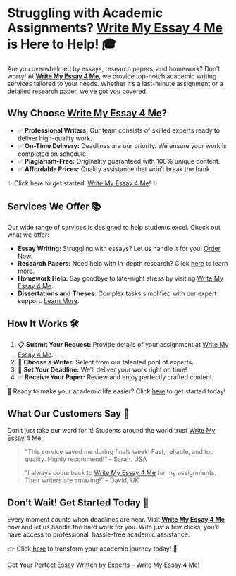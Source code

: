 <h1>Struggling with Academic Assignments? <a href="https://tinyurl.com/topessay?keyword=write+my+essay+4+me">Write My Essay 4 Me</a> is Here to Help! 🎓</h1>

<p>Are you overwhelmed by essays, research papers, and homework? Don’t worry! At <strong><a href="https://tinyurl.com/topessay?keyword=write+my+essay+4+me">Write My Essay 4 Me</a></strong>, we provide top-notch academic writing services tailored to your needs. Whether it’s a last-minute assignment or a detailed research paper, we’ve got you covered.</p>

<h2>Why Choose <a href="https://tinyurl.com/topessay?keyword=write+my+essay+4+me">Write My Essay 4 Me</a>?</h2>

<ul>
  <li>✅ <strong>Professional Writers:</strong> Our team consists of skilled experts ready to deliver high-quality work.</li>
  <li>✅ <strong>On-Time Delivery:</strong> Deadlines are our priority. We ensure your work is completed on schedule.</li>
  <li>✅ <strong>Plagiarism-Free:</strong> Originality guaranteed with 100% unique content.</li>
  <li>✅ <strong>Affordable Prices:</strong> Quality assistance that won’t break the bank.</li>
</ul>

<p>✨ Click here to get started: <a href="https://tinyurl.com/topessay?keyword=write+my+essay+4+me">Write My Essay 4 Me</a>! ✨</p>

<h2>Services We Offer 📚</h2>
<p>Our wide range of services is designed to help students excel. Check out what we offer:</p>
<ul>
  <li><strong>Essay Writing:</strong> Struggling with essays? Let us handle it for you! <a href="https://tinyurl.com/topessay?keyword=write+my+essay+4+me">Order Now</a>.</li>
  <li><strong>Research Papers:</strong> Need help with in-depth research? Click <a href="https://tinyurl.com/topessay?keyword=write+my+essay+4+me">here</a> to learn more.</li>
  <li><strong>Homework Help:</strong> Say goodbye to late-night stress by visiting <a href="https://tinyurl.com/topessay?keyword=write+my+essay+4+me">Write My Essay 4 Me</a>.</li>
  <li><strong>Dissertations and Theses:</strong> Complex tasks simplified with our expert support. <a href="https://tinyurl.com/topessay?keyword=write+my+essay+4+me">Learn More</a>.</li>
</ul>

<h2>How It Works 🛠️</h2>
<ol>
  <li>📋 <strong>Submit Your Request:</strong> Provide details of your assignment at <a href="https://tinyurl.com/topessay?keyword=write+my+essay+4+me">Write My Essay 4 Me</a>.</li>
  <li>💼 <strong>Choose a Writer:</strong> Select from our talented pool of experts.</li>
  <li>📆 <strong>Set Your Deadline:</strong> We’ll deliver your work right on time!</li>
  <li>✅ <strong>Receive Your Paper:</strong> Review and enjoy perfectly crafted content.</li>
</ol>

<p>🔗 Ready to make your academic life easier? Click <a href="https://tinyurl.com/topessay?keyword=write+my+essay+4+me">here</a> to get started today!</p>

<h2>What Our Customers Say 🌟</h2>
<p>Don’t just take our word for it! Students around the world trust <a href="https://tinyurl.com/topessay?keyword=write+my+essay+4+me">Write My Essay 4 Me</a>:</p>
<blockquote>
  <p>“This service saved me during finals week! Fast, reliable, and top quality. Highly recommend!” – Sarah, USA</p>
  <p>“I always come back to <a href="https://tinyurl.com/topessay?keyword=write+my+essay+4+me">Write My Essay 4 Me</a> for my assignments. Their writers are amazing!” – David, UK</p>
</blockquote>

<h2>Don’t Wait! Get Started Today 🎉</h2>
<p>Every moment counts when deadlines are near. Visit <strong><a href="https://tinyurl.com/topessay?keyword=write+my+essay+4+me">Write My Essay 4 Me</a></strong> now and let us handle the hard work for you. With just a few clicks, you’ll have access to professional, hassle-free academic assistance.</p>

<p>👉 Click <a href="https://tinyurl.com/topessay?keyword=write+my+essay+4+me">here</a> to transform your academic journey today! 🚀</p>
Get Your Perfect Essay Written by Experts – Write My Essay 4 Me!
